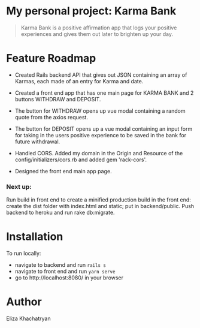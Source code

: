 
# My personal project: Karma Bank 

> Karma Bank is a positive affirmation app that logs your positive experiences and gives them out later to brighten up your day. 


# Feature Roadmap

- Created Rails backend API that gives out JSON containing an array of Karmas, each made of an entry for Karma and date.

- Created a front end app that has one main page for KARMA BANK and 2 buttons WITHDRAW and DEPOSIT.

- The button for WITHDRAW opens up vue modal containing a random quote from the axios request.

- The button for DEPOSIT opens up a vue modal containing an input form for taking in the users positive experience to be saved in the bank for future withdrawal.

- Handled CORS. Added my domain in the Origin and Resource of the config/initializers/cors.rb and added gem 'rack-cors'.

- Designed the front end main app page.

### Next up: 
Run build in front end to create a minified production build in the front end: create the dist folder with index.html and static; put in backend/public. Push backend to heroku and run rake db:migrate.

# Installation

To run locally:

- navigate to backend and run `rails s`
- navigate to front end and run `yarn serve`
- go to http://localhost:8080/ in your browser

# Author

Eliza Khachatryan